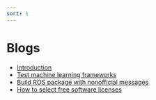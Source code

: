 ```yaml
---
sort: 1
---
```


# Blogs

<!-- {% include list.liquid %} -->

- [Introduction](./1.Introduction.md)
- [Test machine learning frameworks](./2.Test_ML_frameworks.md)
- [Build ROS package with nonofficial messages](./3.Building_ROS_packages_with_new_created_message.md)
- [How to select free software licenses](./4.Free_software_licenses.md)
